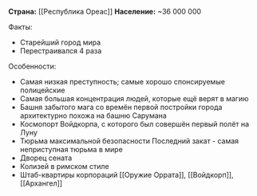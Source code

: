 **Страна:** [[Республика Ореас]]
**Население:** ~36 000 000

Факты:
- Старейший город мира
- Перестраивался 4 раза

Особенности:
- Самая низкая преступность; самые хорошо спонсируемые полицейские
- Самая большая концентрация людей, которые ещё верят в магию
- Башня забытого мага со времён первой постройки города архитектурно похожа на башню Сарумана
- Космопорт Войдкорпа, с которого был совершён первый полёт на Луну
- Тюрьма максимальной безопасности Последний закат - самая неприступная тюрьма в мире
- Дворец сената
- Колизей в римском стиле
- Штаб-квартиры корпораций [[Оружие Оррата]], [[Войдкорп]], [[Архангел]]
